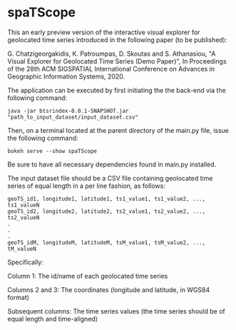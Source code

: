 # spaTScope
This an early preview version of the interactive visual explorer for geolocated time series introduced in the following paper (to be published):

G. Chatzigeorgakidis, K. Patroumpas, D. Skoutas and S. Athanasiou, "A Visual Explorer for Geolocated Time Series (Demo Paper)", In Proceedings of the 28th ACM SIGSPATIAL International Conference on Advances in Geographic Information Systems, 2020.

The application can be executed by first initiating the the back-end via the following command:
```
java -jar btsrindex-0.0.1-SNAPSHOT.jar "path_to_input_dataset/input_dataset.csv"
```

Then, on a terminal located at the parent directory of the main.py file, issue the following command:
```
bokeh serve --show spaTScope
```

Be sure to have all necessary dependencies found in main.py installed.

The input dataset file should be a CSV file containing geolocated time series of equal length in a per line fashion, as follows:
```
geoTS_id1, longitude1, latitude1, ts1_value1, ts1_value2, ..., ts1_valueN
geoTS_id2, longitude2, latitude2, ts2_value1, ts2_value2, ..., ts2_valueN
.
.
.
geoTS_idM, longitudeM, latitudeM, tsM_value1, tsM_value2, ..., tM_valueN
```

Specifically:

Column 1: The id/name of each geolocated time series

Columns 2 and 3: The coordinates (longitude and latitude, in WGS84 format) 

Subsequent columns: The time series values (the time series should be of equal length and time-aligned)

